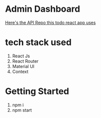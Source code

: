 # Admin Dashboard

[Here's the API Repo this todo react app uses](https://github.com/testsSystem/testapiV1)

# tech stack used

1. React Js
2. React Router
3. Material UI
4. Context

# Getting Started

1. npm i
2. npm start
